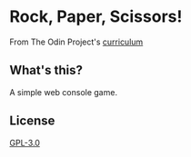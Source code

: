 # Rock, Paper, Scissors!
From The Odin Project's [curriculum](https://www.theodinproject.com/lessons/rock-paper-scissors)

## What's this?
A simple web console game.

## License
[GPL-3.0](https://www.gnu.org/licenses/gpl-3.0.en.html)
